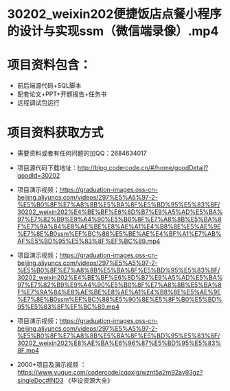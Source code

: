 

 # 30202_weixin202便捷饭店点餐小程序的设计与实现ssm（微信端录像）.mp4
    
 
 # 项目资料包含：
 * 前后端源代码+SQL脚本
 * 配套论文+PPT+开题报告+任务书
 * 远程调试包运行

 # 项目资料获取方式
 * 需要资料或者有任何问题的加QQ：2684634017

 * 项目源代码下载地址：http://blog.codercode.cn/#/home/goodDetail?goodId=30202
 
 
 * 项目演示视频；https://graduation-images.oss-cn-beijing.aliyuncs.com/videos/297%E5%A5%97-2-%E5%B0%8F%E7%A8%8B%E5%BA%8F%E5%BD%95%E5%83%8F/30202_weixin202%E4%BE%BF%E6%8D%B7%E9%A5%AD%E5%BA%97%E7%82%B9%E9%A4%90%E5%B0%8F%E7%A8%8B%E5%BA%8F%E7%9A%84%E8%AE%BE%E8%AE%A1%E4%B8%8E%E5%AE%9E%E7%8E%B0ssm%EF%BC%88%E5%BE%AE%E4%BF%A1%E7%AB%AF%E5%BD%95%E5%83%8F%EF%BC%89.mp4
 
 

 * 项目演示视频；https://graduation-images.oss-cn-beijing.aliyuncs.com/videos/297%E5%A5%97-2-%E5%B0%8F%E7%A8%8B%E5%BA%8F%E5%BD%95%E5%83%8F/30202_weixin202%E4%BE%BF%E6%8D%B7%E9%A5%AD%E5%BA%97%E7%82%B9%E9%A4%90%E5%B0%8F%E7%A8%8B%E5%BA%8F%E7%9A%84%E8%AE%BE%E8%AE%A1%E4%B8%8E%E5%AE%9E%E7%8E%B0ssm%EF%BC%88%E5%90%8E%E5%8F%B0%E5%BD%95%E5%83%8F%EF%BC%89.mp4
 
 
 * 项目演示视频；https://graduation-images.oss-cn-beijing.aliyuncs.com/videos/297%E5%A5%97-2-%E5%B0%8F%E7%A8%8B%E5%BA%8F%E5%BD%95%E5%83%8F/30202_weixin202%E8%AE%BA%E6%96%87%E5%BD%95%E5%83%8F.mp4
 
       
 * 2000+项目及演示视频 ：https://www.yuque.com/codercode/cqaxlg/wznt5a2m92ay93gz?singleDoc#lND3 《毕设资源大全》
   

